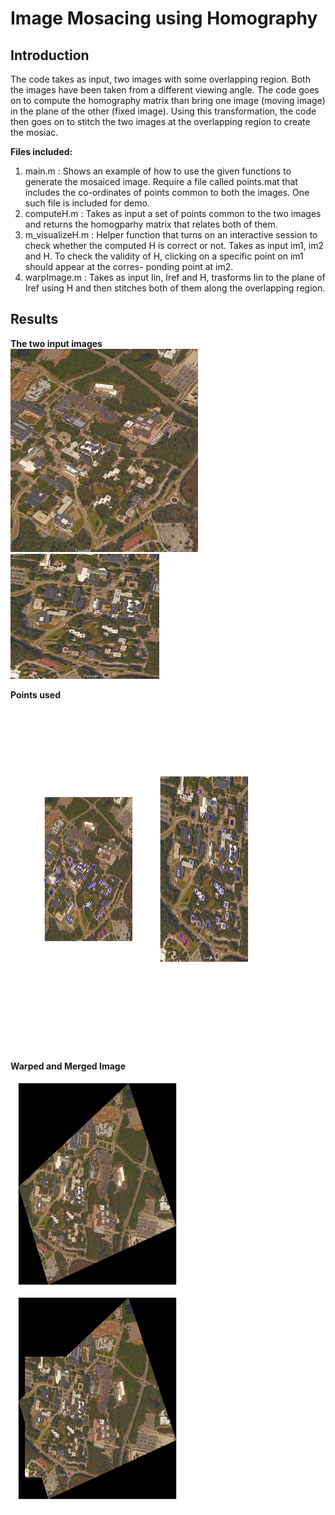 # **Image Mosacing using Homography**

## **Introduction**
The code takes as input, two images with some overlapping region. Both the images have been taken from a different viewing
angle. The code goes on to compute the homography matrix than bring one image (moving image) in the plane of the other (fixed
image). Using this transformation, the code then goes on to stitch the two images at the overlapping region to create the
mosiac.

**Files included:** <br/>
1. main.m : Shows an example of how to use the given functions to generate the mosaiced image. Require a file called points.mat that includes the co-ordinates of points common to both the images. One such file is included for demo. <br/>
2. computeH.m : Takes as input a set of points common to the two images and returns the homogparhy matrix that relates both of 
  them. <br/>
3. m_visualizeH.m : Helper function that turns on an interactive session to check whether the computed H is correct or not.
  Takes as input im1, im2 and H. To check the validity of H, clicking on a specific point on im1 should appear at the corres-
  ponding point at im2. <br/>
4. warpImage.m : Takes as input Iin, Iref and H, trasforms Iin to the plane of Iref using H and then stitches both of them
  along the overlapping region.

## **Results**

**The two input images** <br/>
<img src="https://github.com/pratik18v/Image-Mosaicing/blob/master/sbu1.jpg" height="325" width="300"> <img src="https://github.com/pratik18v/Image-Mosaicing/blob/master/sbu2.jpg" height="200" width="238">

**Points used** <br/>
<img src="https://github.com/pratik18v/Image-Mosaicing/blob/master/points_used.jpg" height="560" width="420">

**Warped and Merged Image** <br/>

<img src="https://github.com/pratik18v/Image-Mosaicing/blob/master/sbu1_warped.jpg" height="340" width="278"> <img src="https://github.com/pratik18v/Image-Mosaicing/blob/master/sbu_merged.jpg" height="340" width="278">


